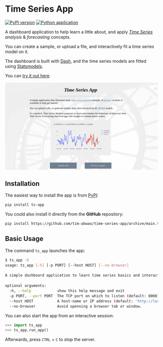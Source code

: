 # Time Series App

[![PyPI version](https://badge.fury.io/py/ts-app.svg)](https://badge.fury.io/py/ts-app)
[![Python application](https://github.com/Tim-Abwao/time-series-app/actions/workflows/python-app.yml/badge.svg)](https://github.com/Tim-Abwao/time-series-app/actions/workflows/python-app.yml)

A dashboard application to help learn a little about, and apply *[Time Series][wiki_time_series] analysis* & *forecasting* concepts.

You can create a sample, or upload a file, and interactively fit a time series model on it.

The dashboard is built with [Dash][dash], and the time series models are fitted using [Statsmodels][statsmodels].

You can [try it out here][live-link].

[![screencast of the app](https://raw.githubusercontent.com/Tim-Abwao/time-series-app/master/screencast.gif)][live-link]

## Installation

The easiest way to install the app is from [PyPI][pypi]:

```bash
pip install ts-app
```

You could also install it directly from the **GitHub** repository:

```bash
pip install https://github.com/tim-abwao/time-series-app/archive/main.tar.gz
```

## Basic Usage

The command `ts_app` launches the app:

```bash
$ ts_app -h
usage: ts_app [-h] [-p PORT] [--host HOST] [--no-browser]

A simple dashboard application to learn time series basics and interactively fit ARIMA models.

optional arguments:
  -h, --help            show this help message and exit
  -p PORT, --port PORT  The TCP port on which to listen (default: 8000).
  --host HOST           A host-name or IP address (default: 'http://localhost').
  --no-browser          Avoid openning a browser tab or window.
```

You can also start the app from an interactive session:

```python
>>> import ts_app
>>> ts_app.run_app()
```

Afterwards, press `CTRL` + `C` to stop the server.

[wiki_time_series]: https://en.wikipedia.org/wiki/Time_series
[live-link]: https://time-series-app.herokuapp.com
[dash]: https://dash.plotly.com/
[statsmodels]: https://www.statsmodels.org/stable/index.html
[pypi]:  https://pypi.org/project/ts-app/
